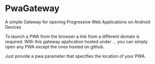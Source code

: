 # PwaGateway
A simple Gateway for opening Progressive Web Applications on Android Devices

To launch a PWA from the browser a link from a different domain is required.
With this gateway application hosted under ... you can simply open any PWA except the ones hosted on github.

Just provide a pwa parameter that specifies the location of your PWA.